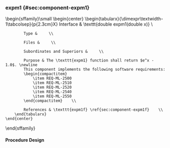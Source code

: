 ### expm1  {#sec:component-expm1}

\begin{sffamily}\small
	\begin{center}
		\begin{tabularx}{\dimexpr\textwidth-1\tabcolsep}{p{2.3cm}X}
			Interface       & \texttt{double expm1(double x)} \\ 
			
			Type &     \\ 
			
			Files &     \\ 
			
			Subordinates and Superiors &     \\ 
			
			Purpose & The \texttt{expm1} function shall return $e^x - 1.0$. \newline
			This component implements the following software requirements:
			\begin{compactitem}
				\item REQ-ML-2500
				\item REQ-ML-2510
				\item REQ-ML-2520
				\item REQ-ML-2540
				\item REQ-ML-2550
			\end{compactitem}    \\ 
			
			References & \texttt{expm1f} \ref{sec:component-expm1f}    \\ 
		\end{tabularx}
	\end{center}
\end{sffamily}

#### Procedure Design
